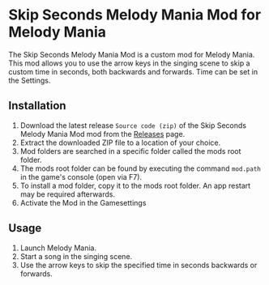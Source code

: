 # Skip Seconds Melody Mania Mod  for Melody Mania

The Skip Seconds Melody Mania Mod is a custom mod for Melody Mania. This mod allows you to use the arrow keys in the singing scene to skip a custom time in seconds, both backwards and forwards. Time can be set in the Settings.

## Installation

1. Download the latest release  `Source code (zip)` of the Skip Seconds Melody Mania Mod mod from the [Releases](https://github.com/DerDorius/Skip-Seconds---Melody-Mania-Mod/releases) page.
2. Extract the downloaded ZIP file to a location of your choice.
3. Mod folders are searched in a specific folder called the mods root folder.
4. The mods root folder can be found by executing the command `mod.path` in the game's console (open via F7).
5. To install a mod folder, copy it to the mods root folder. An app restart may be required afterwards.
6. Activate the Mod in the Gamesettings


## Usage

1. Launch Melody Mania.
2. Start a song in the singing scene.
3. Use the arrow keys to skip the specified time in seconds backwards or forwards.


